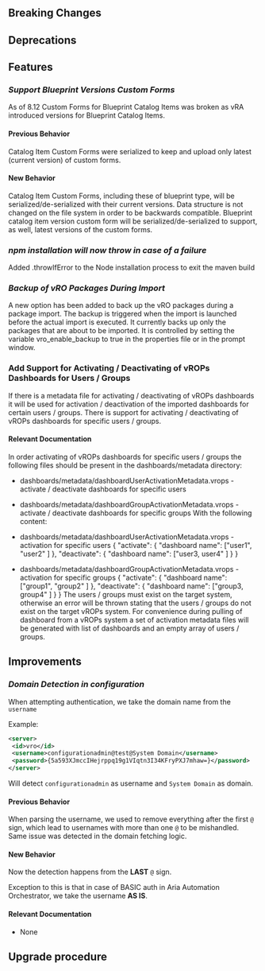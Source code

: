 [//]: # (VERSION_PLACEHOLDER DO NOT DELETE)
[//]: # (Used when working on a new release. Placed together with the Version.md)
[//]: # (Nothing here is optional. If a step must not be performed, it must be said so)
[//]: # (Do not fill the version, it will be done automatically)
[//]: # (Quick Intro to what is the focus of this release)

## Breaking Changes

[//]: # (### *Breaking Change*)
[//]: # (Describe the breaking change AND explain how to resolve it)
[//]: # (You can utilize internal links /e.g. link to the upgrade procedure, link to the improvement|deprecation that introduced this/)

## Deprecations

[//]: # (### *Deprecation*)
[//]: # (Explain what is deprecated and suggest alternatives)

## Features

[//]: # (Features -> New Functionality)
[//]: # (### *Feature Name*)
[//]: # (Describe the feature)
[//]: # (Optional But higlhy recommended Specify *NONE* if missing)
[//]: # (#### Relevant Documentation:)

### *Support Blueprint Versions Custom Forms*

As of 8.12 Custom Forms for Blueprint Catalog Items was broken as vRA introduced
versions for Blueprint Catalog Items.

#### Previous Behavior

Catalog Item Custom Forms were serialized to keep and upload only latest (current version) of custom forms.

#### New Behavior

Catalog Item Custom Forms, including these of blueprint type, will be serialized/de-serialized with their current versions.
Data structure is not changed on the file system in order to be backwards compatible.
Blueprint catalog item version custom form will be serialized/de-serialized to support, as well, latest versions of the custom forms.

### *npm installation will now throw in case of a failure*

Added .throwIfError to the Node installation process to exit the maven build

### *Backup of vRO Packages During Import*

A new option has been added to back up the vRO packages during a package import.
The backup is triggered when the import is launched before the actual import is executed.
It currently backs up only the packages that are about to be imported.
It is controlled by setting the variable vro_enable_backup to true in the properties file or in the prompt window.

### Add Support for Activating / Deactivating of vROPs Dashboards for Users / Groups

If there is a metadata file for activating / deactivating of vROPs dashboards it will be used for activation / deactivation of the imported dashboards for certain users / groups.
There is support for activating / deactivating of vROPs dashboards for specific users / groups.

#### Relevant Documentation

In order activating of vROPs dashboards for specific users / groups the following files should be present in the dashboards/metadata directory:

* dashboards/metadata/dashboardUserActivationMetadata.vrops  - activate / deactivate dashboards for specific users
* dashboards/metadata/dashboardGroupActivationMetadata.vrops - activate / deactivate dashboards for specific groups
With the following content:
* dashboards/metadata/dashboardUserActivationMetadata.vrops - activation for specific users
{
 "activate": {
  "dashboard name": ["user1", "user2" ]
 },
 "deactivate": {
  "dashboard name": ["user3, user4" ]
 }
}

* dashboards/metadata/dashboardGroupActivationMetadata.vrops - activation for specific groups
{
 "activate": {
  "dashboard name": ["group1", "group2" ]
 },
 "deactivate": {
  "dashboard name": ["group3, group4" ]
 }
}
The users / groups must exist on the target system, otherwise an error will be thrown stating that the users / groups do not exist on the target vROPs system.
For convenience during pulling of dashboard from a vROPs system a set of activation metadata files will be generated with list of dashboards and an empty array of users / groups.

[//]: # (Improvements -> Bugfixes/hotfixes or general improvements)

## Improvements

[//]: # (### *Improvement Name* )
[//]: # (Talk ONLY regarding the improvement)
[//]: # (Optional But higlhy recommended)
[//]: # (#### Previous Behavior)
[//]: # (Explain how it used to behave, regarding to the change)
[//]: # (Optional But higlhy recommended)
[//]: # (#### New Behavior)
[//]: # (Explain how it behaves now, regarding to the change)
[//]: # (Optional But higlhy recommended Specify *NONE* if missing)
[//]: # (#### Relevant Documentation:)

### *Domain Detection in configuration*

When attempting authentication, we take the domain name from the `username`

Example:

```xml
<server>
 <id>vro</id>
 <username>configurationadmin@test@System Domain</username>
 <password>{5a593XJmccIHejrppq19g1VIqtn3I34KFryPXJ7mhaw=}</password>
</server>
```

Will detect `configurationadmin` as username and `System Domain` as domain.

#### Previous Behavior

When parsing the username, we used to remove everything after the first `@` sign, which lead to usernames with more than
one `@` to be mishandled. Same issue was detected in the domain fetching logic.

#### New Behavior

Now the detection happens from the **LAST** `@` sign.

Exception to this is that in case of BASIC auth in Aria Automation Orchestrator, we take the username **AS IS**.

#### Relevant Documentation

* None

## Upgrade procedure

[//]: # (Explain in details if something needs to be done)

[//]: # (## Changelog:)
[//]: # (Pull request links)
